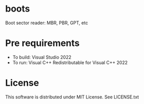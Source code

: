 # boots
Boot sector reader: MBR, PBR, GPT, etc

# Pre requirements

- To build: Visual Studio 2022
- To run: Visual C++ Redistributable for Visual C++ 2022

# License

This software is distributed under MIT License.
See LICENSE.txt
